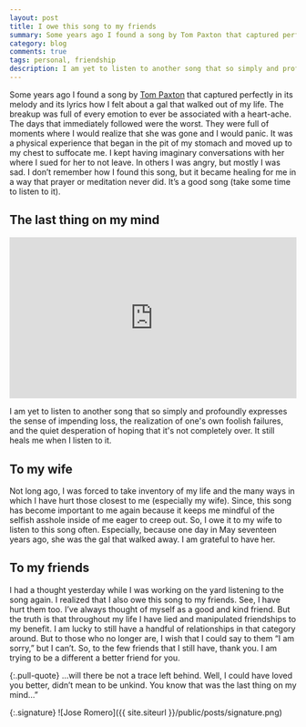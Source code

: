 ```yaml
---
layout: post
title: I owe this song to my friends
summary: Some years ago I found a song by Tom Paxton that captured perfectly in its melody and its lyrics how I felt about a gal that walked out of my life. 
category: blog
comments: true
tags: personal, friendship
description: I am yet to listen to another song that so simply and profoundly expresses the sense of impending loss, the realization of one's own foolish failures, and the quiet desperation of hoping that it's not completely over. 
---
```



Some years ago I found a song by [Tom Paxton][1] that captured perfectly in its melody and its lyrics how I felt about a gal that walked out of my life. The breakup was full of every emotion to ever be associated with a heart-ache. The days that immediately followed were the worst. They were full of moments where I would realize that she was gone and I would panic. It was a physical experience that began in the pit of my stomach and moved up to my chest to suffocate me. I kept having imaginary conversations with her where I sued for her to not leave. In others I was angry, but mostly I was sad. I don’t remember how I found this song, but it became healing for me in a way that prayer or meditation never did. It’s a good song (take some time to listen to it).  

## The last thing on my mind
 <style>.embed-container { position: relative; padding-bottom: 56.25%; height: 0; overflow: hidden; max-width: 100%; } .embed-container iframe, .embed-container object, .embed-container embed { position: absolute; top: 0; left: 0; width: 100%; height: 100%; }</style>
<div class='embed-container'><iframe src='https://www.youtube.com/embed/7o146K6cGLk?rel=0&amp;showinfo=0' frameborder='0' allowfullscreen></iframe></div>


I am yet to listen to another song that so simply and profoundly expresses the sense of impending loss, the realization of one's own foolish failures, and the quiet desperation of hoping that it's not completely over. It still heals me when I listen to it.

## To my wife
Not long ago, I was forced to take inventory of my life and the many ways in which I have hurt those closest to me (especially my wife). Since, this song has become important to me again because it keeps me mindful of the selfish asshole inside of me eager to creep out. So, I owe it to my wife to listen to this song often. Especially, because one day in May seventeen years ago, she was the gal that walked away. I am grateful to have her. 

## To my friends
I had a thought yesterday while I was working on the yard listening to the song again. I realized that I also owe this song to my friends. See, I have hurt them too. I’ve always thought of myself as a good and kind friend. But the truth is that throughout my life I have lied and manipulated friendships to my benefit. I am lucky to still have a handful of relationships in that category  around. But to those who no longer are, I wish that I could say to them “I am sorry,” but I can’t. So, to the few friends that I still have, thank you. I am trying to be a different a better friend for you.

{:.pull-quote}
…will there be not a trace left behind. Well, I could have loved you better, didn’t mean to be unkind. You know that was the last thing on my mind…”

{:.signature}
![Jose Romero]({{ site.siteurl }}/public/posts/signature.png)

[1]:	https://en.wikipedia.org/wiki/Tom_Paxton "Tom Paxton"